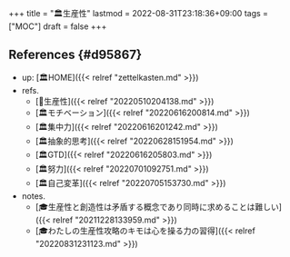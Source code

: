 +++
title = "🏛生産性"
lastmod = 2022-08-31T23:18:36+09:00
tags = ["MOC"]
draft = false
+++

## References {#d95867}

-   up: [🏛HOME]({{< relref "zettelkasten.md" >}})
-   refs.
    -   [🔖生産性]({{< relref "20220510204138.md" >}})
    -   [🏛モチベーション]({{< relref "20220616200814.md" >}})
    -   [🏛集中力]({{< relref "20220616201242.md" >}})
    -   [🏛抽象的思考]({{< relref "20220628151954.md" >}})
    -   [🏛GTD]({{< relref "20220616205803.md" >}})
    -   [🏛努力]({{< relref "20220701092751.md" >}})
    -   [🏛自己変革]({{< relref "20220705153730.md" >}})
-   notes.
    -   [🎓生産性と創造性は矛盾する概念であり同時に求めることは難しい]({{< relref "20211228133959.md" >}})
    -   [🎓わたしの生産性攻略のキモは心を操る力の習得]({{< relref "20220831231123.md" >}})
